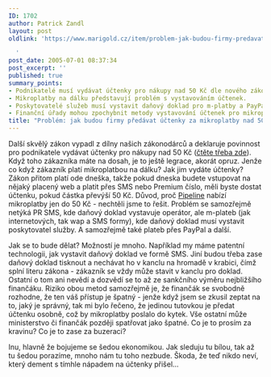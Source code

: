```yaml
---
ID: 1702
author: Patrick Zandl
layout: post
oldlink: 'https://www.marigold.cz/item/problem-jak-budou-firmy-predavat-uctenky-za-mikroplatby-nad-50-kc

  '
post_date: 2005-07-01 08:37:34
post_excerpt: ''
published: true
summary_points:
- Podnikatelé musí vydávat účtenky pro nákupy nad 50 Kč dle nového zákona.
- Mikroplatby na dálku představují problém s vystavováním účtenek.
- Poskytovatelé služeb musí vystavit daňový doklad pro m-platby a PayPal.
- Finanční úřady mohou zpochybnit metody vystavování účtenek pro mikroplatby.
title: "Problém: jak budou firmy předávat účtenky za mikroplatby nad 50 Kč"
---
```


<p>Další skvělý zákon vypadl z dílny našich zákonodárců a deklaruje povinnost pro podnikatele vydávat účtenky pro nákupy nad 50 Kč (<a href="http://zpravy.atlas.cz/clanek.aspx?rubrika=243&amp;clanek=31753">čtěte třeba zde</a>). Když toho zákazníka máte na dosah, je to ještě legrace, akorát opruz. Jenže co když zákazník platí mikroplatbou na dálku? Jak jim vydáte účtenky? Zákon přitom platí ode dneška, takže pokud dneska budete vstupovat na nějaký placený web a platit přes SMS nebo Premium číslo, měli byste dostat účtenku, pokud částka převýší 50 Kč. Důvod, proč <a href="http://www.pipeline.cz">Pipeline</a> nabízí mikroplatby jen do 50 Kč - nechtěli jsme to řešit. Problém se samozřejmě netýká PR SMS, kde daňový doklad vystavuje operátor, ale m-plateb (jak internetových, tak wap a SMS formy), kde daňový doklad musí vystavit poskytovatel služby. A samozřejmě také plateb přes PayPal a další.</p>

<p>Jak se to bude dělat? Možností je mnoho. Například my máme patentní technologii, jak vystavit daňový doklad ve formě SMS. Jiní budou třeba zase daňový doklad tisknout a nechávat ho v kanclu na hromadě v krabici, čímž splní literu zákona - zákazník se vždy může stavit v kanclu pro doklad. Ostatní o tom ani nevědí a dozvědí se to až ze sankčního výměru nejbližšího finančáku. Riziko obou metod samozřejmě je, že finančák se svobodně rozhodne, že ten váš přístup je špatný - jenže když jsem se zkusil zeptat na to, jaký je správný, tak mi bylo řečeno, že jedinou tutovkou je předat účtenku osobně, což by mikroplatby poslalo do kytek. Vše ostatní může ministerstvo či finančák později spatřovat jako špatné. Co je to prosím za kravinu? Co je to zase za buzeraci?</p>

<p>Inu, hlavně že bojujeme se šedou ekonomikou. Jak sleduju tu bílou, tak až tu šedou porazíme, mnoho nám tu toho nezbude. Škoda, že teď nikdo neví, který dement s tímhle nápadem na účtenky přišel...
</p>